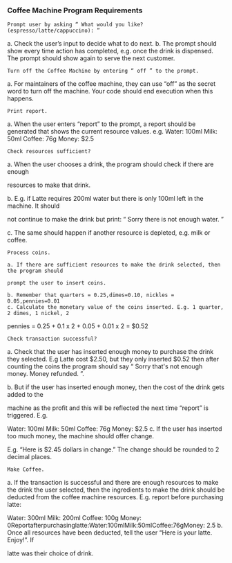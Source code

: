 ### Coffee Machine Program Requirements
```
Prompt user by asking “ What would you like? (espresso/latte/cappuccino): ”
```

a. Check the user’s input to decide what to do next. b. The prompt should show every time action has completed, e.g. once the drink is
dispensed. The prompt should show again to serve the next customer.

```
Turn off the Coffee Machine by entering “ off ” to the prompt.
```
a. For maintainers of the coffee machine, they can use “off” as the secret word to turn off the machine. Your code should end execution when this happens.

```
Print report. 
```
a. When the user enters “report” to the prompt, a report should be generated that shows the current resource values. e.g.
    Water: 100ml Milk: 50ml Coffee: 76g Money: $2.5

```
Check resources sufficient?
```

a. When the user chooses a drink, the program should check if there are enough

   resources to make that drink.

  b. E.g. if Latte requires 200ml water but there is only 100ml left in the machine. It should

   not continue to make the drink but print: “ Sorry there is not enough water. ”

  c. The same should happen if another resource is depleted, e.g. milk or coffee.
```
Process coins.
```
    a. If there are sufficient resources to make the drink selected, then the program should

    prompt the user to insert coins.

    b. Remember that quarters = 0.25,dimes=0.10, nickles = 0.05,pennies=0.01 
    c. Calculate the monetary value of the coins inserted. E.g. 1 quarter, 2 dimes, 1 nickel, 2

 pennies = 0.25 + 0.1 x 2 + 0.05 + 0.01 x 2 = $0.52
```
Check transaction successful?
```

a. Check that the user has inserted enough money to purchase the drink they selected.
 E.g Latte cost $2.50, but they only inserted $0.52 then after counting the coins the
 program should say “ Sorry that's not enough money. Money refunded. ”.

b. But if the user has inserted enough money, then the cost of the drink gets added to the

 machine as the profit and this will be reflected the next time “report” is triggered. E.g.

Water: 100ml Milk: 50ml Coffee: 76g Money: $2.5 c. If the user has inserted too much money, the machine should offer change.

 E.g. “Here is $2.45 dollars in change.” The change should be rounded to 2 decimal
 places.

```
Make Coffee. 
```

a. If the transaction is successful and there are enough resources to make the drink the
 user selected, then the ingredients to make the drink should be deducted from the
 coffee machine resources.
 E.g. report before purchasing latte:

Water: 300ml Milk: 200ml Coffee: 100g Money: 0Reportafterpurchasinglatte:Water:100mlMilk:50mlCoffee:76gMoney:
2.5 b. Once all resources have been deducted, tell the user “Here is your latte. Enjoy!”. If

 latte was their choice of drink.
